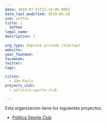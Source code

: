 ```yaml
---
date: 2019-07-21T23:14:06.000Z
date_last_modified: 2019-08-28
uid: softex
title: |
  Softex
legal_name: 
description: |
  
org_type: Empresa privada (startup)
website: 
year_founded: 
facebook: 
twitter: 
tags:

cities: 
  - São Paulo
projects_uids:
  - politica-sporte-club

---
```


Esta organización tiene los siguientes proyectos:

- [Politica Sporte Club](/proyectos/politica-sporte-club)
